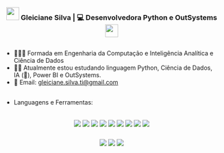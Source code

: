 <div align="center">
<h3><img src="https://media.giphy.com/media/WUlplcMpOCEmTGBtBW/giphy.gif" width="30"> Gleiciane Silva | 💻 Desenvolvedora Python e OutSystems <img src="https://media.giphy.com/media/WUlplcMpOCEmTGBtBW/giphy.gif" width="30"></h3>
</div>

##

- 👷🏻‍♀️ Formada em Engenharia da Computação e Inteligência Analítica e Ciência de Dados
- 👩‍💻 Atualmente estou estudando linguagem Python, Ciência de Dados, IA (🤖), Power BI e OutSystems.
- 📩 Email: gleiciane.silva.ti@gmail.com

##

-  Languagens e Ferramentas:
<div align="center" style="display: inline_block"><br>
  <img align="center" src="https://img.shields.io/badge/Python-3776AB.svg?style=for-the-badge&logo=Python&logoColor=white">
  <img align="center" src="https://img.shields.io/badge/MySQL-4479A1.svg?style=for-the-badge&logo=MySQL&logoColor=white">
  <img align="center" src="https://img.shields.io/badge/Power%20BI-F2C811.svg?style=for-the-badge&logo=Power-BI&logoColor=black">
  <img align="center" src="https://img.shields.io/badge/CSS3-1572B6.svg?style=for-the-badge&logo=CSS3&logoColor=white">
  <img align="center" src="https://img.shields.io/badge/HTML5-E34F26.svg?style=for-the-badge&logo=HTML5&logoColor=white">
  <img align="center" src="https://img.shields.io/badge/PHP-777BB4.svg?style=for-the-badge&logo=PHP&logoColor=white">
  <img align="center" src="https://img.shields.io/badge/JavaScript-F7DF1E.svg?style=for-the-badge&logo=JavaScript&logoColor=black">
  <img align="center" src="https://img.shields.io/badge/Git-F05032.svg?style=for-the-badge&logo=Git&logoColor=white">
  <img align="center" src="https://img.shields.io/badge/Visual%20Studio%20Code-007ACC.svg?style=for-the-badge&logo=Visual-Studio-Code&logoColor=white)">
</div>

##

<div align="center"> 
 <a href="https://discord.com/channels/@Gleiciane Silva" target="_blank"><img src="https://img.shields.io/badge/Discord-7289DA?style=for-the-badge&logo=discord&logoColor=white" target="_blank"></a> 
  <a href = "mailto:gleiciane.silva.ti@gmail.com"><img src="https://img.shields.io/badge/Gmail-D14836?style=for-the-badge&logo=gmail&logoColor=white" target="_blank"></a>
  <a href="https://www.linkedin.com/in/gleiciane-silva-33737139/" target="_blank"><img src="https://img.shields.io/badge/-LinkedIn-%230077B5?style=for-the-badge&logo=linkedin&logoColor=white" target="_blank"></a>   
</div>
